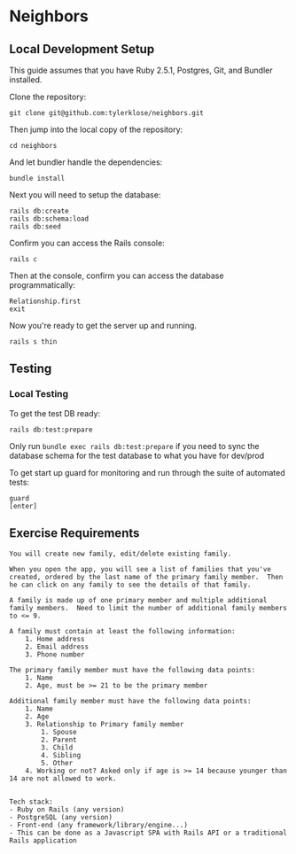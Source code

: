 # Neighbors

## Local Development Setup

This guide assumes that you have Ruby 2.5.1, Postgres, Git, and Bundler installed.

Clone the repository:

```console
git clone git@github.com:tylerklose/neighbors.git
```

Then jump into the local copy of the repository:

```console
cd neighbors
```

And let bundler handle the dependencies:

```console
bundle install
```

Next you will need to setup the database:

```console
rails db:create
rails db:schema:load
rails db:seed
```

Confirm you can access the Rails console:

```console
rails c
```

Then at the console, confirm you can access the database programmatically:

```console
Relationship.first
exit
```

Now you're ready to get the server up and running.

```console
rails s thin
```

## Testing

### Local Testing

To get the test DB ready:

```console
rails db:test:prepare
```

Only run `bundle exec rails db:test:prepare` if you need to sync the database schema for the test database to what you have for dev/prod

To get start up guard for monitoring and run through the suite of automated tests:

```console
guard
[enter]
```

## Exercise Requirements

```
You will create new family, edit/delete existing family.

When you open the app, you will see a list of families that you've created, ordered by the last name of the primary family member.  Then he can click on any family to see the details of that family.

A family is made up of one primary member and multiple additional family members.  Need to limit the number of additional family members to <= 9.

A family must contain at least the following information:
	1. Home address
	2. Email address
	3. Phone number

The primary family member must have the following data points:
	1. Name
	2. Age, must be >= 21 to be the primary member

Additional family member must have the following data points:
	1. Name
	2. Age
	3. Relationship to Primary family member
		1. Spouse
		2. Parent
		3. Child
		4. Sibling
		5. Other
	4. Working or not? Asked only if age is >= 14 because younger than 14 are not allowed to work.


Tech stack:
- Ruby on Rails (any version)
- PostgreSQL (any version)
- Front-end (any framework/library/engine...)
- This can be done as a Javascript SPA with Rails API or a traditional Rails application
```
